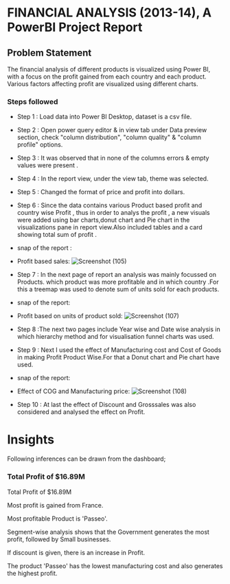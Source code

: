
# FINANCIAL ANALYSIS (2013-14), A PowerBI Project Report

## Problem Statement

The financial analysis of different products is visualized using Power BI, with a focus on the profit gained from each country and each product. Various factors affecting profit are visualized using different charts.

### Steps followed 

- Step 1 : Load data into Power BI Desktop, dataset is a csv file.
- Step 2 : Open power query editor & in view tab under Data preview section, check "column distribution", "column quality" & "column profile" options.
- Step 3 : It was observed that in none of the columns errors & empty values were present .
- Step 4 : In the report view, under the view tab, theme was selected.
- Step 5 : Changed the format of price and profit into dollars.
- Step 6 : Since the data contains various Product based profit and country wise Profit , thus in order to analys the profit , a new visuals were added using bar charts,donut chart and Pie chart in the visualizations pane in report view.Also included tables and a card showing total sum of profit .

- snap of the report :

- Profit based sales:
  ![Screenshot (105)](https://github.com/user-attachments/assets/3884fa02-2fc0-420c-b583-36733c988ab6)
 
- Step 7 : In the next page of report an analysis was mainly focussed on Products. which product was more profitable and in which country .For this a treemap was used to denote sum of units sold for each products.

- snap of the report:

- Profit based on units of product sold:
  ![Screenshot (107)](https://github.com/user-attachments/assets/58cd233a-4461-4be6-b031-b47b259f0475)
  
- Step 8 :The next two pages include Year wise and Date wise analysis in which hierarchy method and for visualisation funnel charts was used.    
- Step 9 : Next I used the effect of Manufacturing cost and Cost of Goods in making Profit Product Wise.For that a Donut chart and Pie chart have used.

- snap of the report:

- Effect of COG and Manufacturing price:
  ![Screenshot (108)](https://github.com/user-attachments/assets/c662388a-024b-43a4-b338-26b68c9aa46b)

- Step 10 : At last the effect of Discount and Grosssales was also considered and analysed the effect on Profit.

 
# Insights

Following inferences can be drawn from the dashboard;

### Total Profit of $16.89M

Total Profit of $16.89M

Most profit is gained from France.

Most profitable Product is 'Passeo'.

Segment-wise analysis shows that the Government generates the most profit, followed by Small businesses.

If discount is given, there is an increase in Profit.

The product 'Passeo' has the lowest manufacturing cost and also generates the highest profit.








  



  

